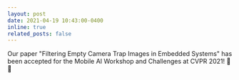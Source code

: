 ```yaml
---
layout: post
date: 2021-04-19 10:43:00-0400
inline: true
related_posts: false
---
```


Our paper "Filtering Empty Camera Trap Images in Embedded Systems" has been accepted for the Mobile AI Workshop and Challenges at CVPR 2021! :tada: :tada:
